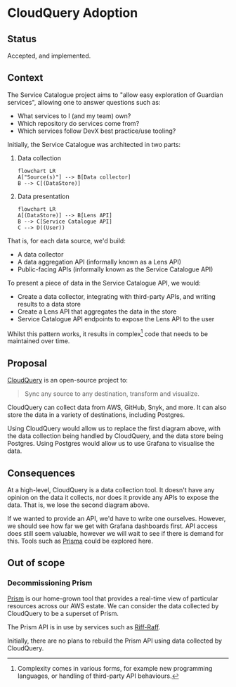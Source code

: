 # CloudQuery Adoption

## Status
Accepted, and implemented.

## Context
The Service Catalogue project aims to "allow easy exploration of Guardian services", allowing one to answer questions such as:
- What services to I (and my team) own?
- Which repository do services come from?
- Which services follow DevX best practice/use tooling?

Initially, the Service Catalogue was architected in two parts:
1. Data collection
   ```mermaid
   flowchart LR
   A["Source(s)"] --> B[Data collector]
   B --> C[(DataStore)]
   ```
2. Data presentation
   ```mermaid
   flowchart LR
   A[(DataStore)] --> B[Lens API]
   B --> C[Service Catalogue API]
   C --> D((User))
   ```

That is, for each data source, we'd build:
- A data collector
- A data aggregation API (informally known as a Lens API)
- Public-facing APIs (informally known as the Service Catalogue API)

To present a piece of data in the Service Catalogue API, we would:
- Create a data collector, integrating with third-party APIs, and writing results to a data store
- Create a Lens API that aggregates the data in the store
- Service Catalogue API endpoints to expose the Lens API to the user

Whilst this pattern works, it results in complex[^1] code that needs to be maintained over time.

## Proposal
[CloudQuery](https://www.cloudquery.io/) is an open-source project to:

> Sync any source to any destination, transform and visualize.

CloudQuery can collect data from AWS, GitHub, Snyk, and more. 
It can also store the data in a variety of destinations, including Postgres.

Using CloudQuery would allow us to replace the first diagram above, 
with the data collection being handled by CloudQuery, and the data store being Postgres.
Using Postgres would allow us to use Grafana to visualise the data.

## Consequences
At a high-level, CloudQuery is a data collection tool.
It doesn't have any opinion on the data it collects,
nor does it provide any APIs to expose the data.
That is, we lose the second diagram above.

If we wanted to provide an API, we'd have to write one ourselves.
However, we should see how far we get with Grafana dashboards first.
API access does still seem valuable, however we will wait to see if there is demand for this.
Tools such as [Prisma](https://www.prisma.io/) could be explored here.

## Out of scope
### Decommissioning Prism
[Prism](https://github.com/guardian/prism) is our home-grown tool that provides a real-time view of particular resources across our AWS estate. 
We can consider the data collected by CloudQuery to be a superset of Prism.

The Prism API is in use by services such as [Riff-Raff](https://github.com/guardian/riff-raff).

Initially, there are no plans to rebuild the Prism API using data collected by CloudQuery.

[^1]: Complexity comes in various forms, for example new programming languages, or handling of third-party API behaviours.
